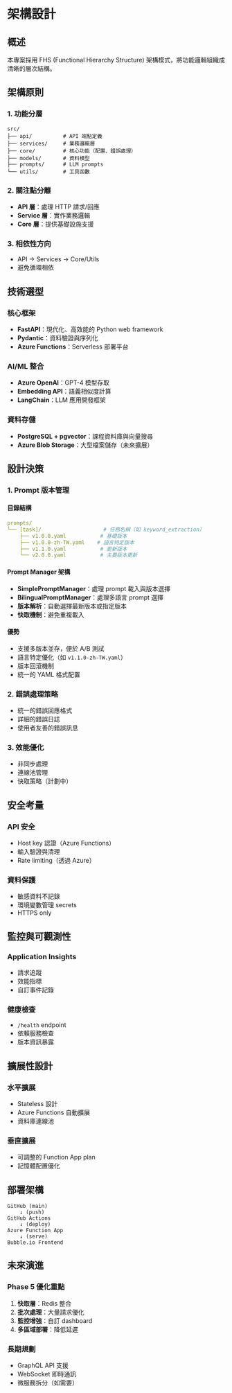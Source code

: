 # 架構設計

## 概述

本專案採用 FHS (Functional Hierarchy Structure) 架構模式，將功能邏輯組織成清晰的層次結構。

## 架構原則

### 1. 功能分層
```
src/
├── api/          # API 端點定義
├── services/     # 業務邏輯層
├── core/         # 核心功能（配置、錯誤處理）
├── models/       # 資料模型
├── prompts/      # LLM prompts
└── utils/        # 工具函數
```

### 2. 關注點分離
- **API 層**：處理 HTTP 請求/回應
- **Service 層**：實作業務邏輯
- **Core 層**：提供基礎設施支援

### 3. 相依性方向
- API → Services → Core/Utils
- 避免循環相依

## 技術選型

### 核心框架
- **FastAPI**：現代化、高效能的 Python web framework
- **Pydantic**：資料驗證與序列化
- **Azure Functions**：Serverless 部署平台

### AI/ML 整合
- **Azure OpenAI**：GPT-4 模型存取
- **Embedding API**：語義相似度計算
- **LangChain**：LLM 應用開發框架

### 資料存儲
- **PostgreSQL + pgvector**：課程資料庫與向量搜尋
- **Azure Blob Storage**：大型檔案儲存（未來擴展）

## 設計決策

### 1. Prompt 版本管理

#### 目錄結構
```yaml
prompts/
└── [task]/                    # 任務名稱（如 keyword_extraction）
    ├── v1.0.0.yaml           # 基礎版本
    ├── v1.0.0-zh-TW.yaml    # 語言特定版本
    ├── v1.1.0.yaml           # 更新版本
    └── v2.0.0.yaml           # 主要版本更新
```

#### Prompt Manager 架構
- **SimplePromptManager**：處理 prompt 載入與版本選擇
- **BilingualPromptManager**：處理多語言 prompt 選擇
- **版本解析**：自動選擇最新版本或指定版本
- **快取機制**：避免重複載入

#### 優勢
- 支援多版本並存，便於 A/B 測試
- 語言特定優化（如 `v1.1.0-zh-TW.yaml`）
- 版本回滾機制
- 統一的 YAML 格式配置

### 2. 錯誤處理策略
- 統一的錯誤回應格式
- 詳細的錯誤日誌
- 使用者友善的錯誤訊息

### 3. 效能優化
- 非同步處理
- 連線池管理
- 快取策略（計劃中）

## 安全考量

### API 安全
- Host key 認證（Azure Functions）
- 輸入驗證與清理
- Rate limiting（透過 Azure）

### 資料保護
- 敏感資料不記錄
- 環境變數管理 secrets
- HTTPS only

## 監控與可觀測性

### Application Insights
- 請求追蹤
- 效能指標
- 自訂事件記錄

### 健康檢查
- `/health` endpoint
- 依賴服務檢查
- 版本資訊暴露

## 擴展性設計

### 水平擴展
- Stateless 設計
- Azure Functions 自動擴展
- 資料庫連線池

### 垂直擴展
- 可調整的 Function App plan
- 記憶體配置優化

## 部署架構

```
GitHub (main) 
    ↓ (push)
GitHub Actions
    ↓ (deploy)
Azure Function App
    ↓ (serve)
Bubble.io Frontend
```

## 未來演進

### Phase 5 優化重點
1. **快取層**：Redis 整合
2. **批次處理**：大量請求優化
3. **監控增強**：自訂 dashboard
4. **多區域部署**：降低延遲

### 長期規劃
- GraphQL API 支援
- WebSocket 即時通訊
- 微服務拆分（如需要）